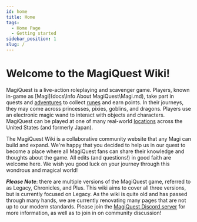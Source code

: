 ```yaml
---
id: home
title: Home
tags:
  - Home Page
  - Getting started
sidebar_position: 1
slug: /
---
```


# Welcome to the MagiQuest Wiki!

MagiQuest is a live-action roleplaying and scavenger game. Players, known in-game as [Magi](docs\Info About MagiQuest\Magi.md), take part in quests and [adventures](docs\Home.md) to collect [runes](docs\Home.md) and earn points. In their journeys, they may come across princesses, pixies, goblins, and dragons. Players use an electronic magic wand to interact with objects and characters. MagiQuest can be played at one of many real-world [locations](docs\Home.md) across the United States (and formerly Japan).

The MagiQuest Wiki is a collaborative community website that any Magi can build and expand. We're happy that you decided to help us in our quest to become a place where all MagiQuest fans can share their knowledge and thoughts about the game. All edits (and questions!) in good faith are welcome here. We wish you good luck on your journey through this wondrous and magical world! 

***Please Note***: there are multiple versions of the MagiQuest game, referred to as Legacy, Chronicles, and Plus. This wiki aims to cover all three versions, but is currently focused on Legacy. As the wiki is quite old and has passed through many hands, we are currently renovating many pages that are not up to our modern standards. Please join the [MagiQuest Discord server](https://discord.com/invite/6e4whagCph) for more information, as well as to join in on community discussion!